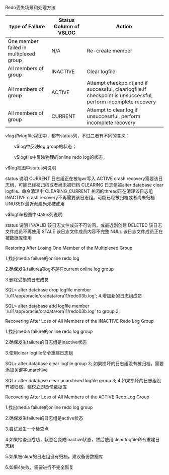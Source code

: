 Redo丢失场景和处理方法




type of Failure   | Status Column of V$LOG  |  Action
--|---|--
One member failed in multiplexed group  | N/A  |  Re-create member
All members of group	  | INACTIVE  |  Clear logfile
All members of group	  | ACTIVE | Attempt checkpoint,and if successful, clearlogfile.If checkpoint is unsuccessful, perform incomplete recovery|
All members of group	  | CURRENT  |  Attempt to clear log,if unsuccessful, perform incomplete recovery



v$log和v$logfile视图中，都有status列，不过二者有不同的含义：

　　v$log中反映log group的状态；

　　v$logfile中反映物理的online redo log的状态。



v$log视图中status列说明

status	说明
CURRENT	日志组正在被lgwr写入
ACTIVE	crash recovery需要该日志组，可能已经被归档或者尚未被归档
CLEARING	日志组被alter database clear logfile.. 命令清理中
CLEARING_CURRENT	关闭的thread正在清理该日志组
INACTIVE	crash recovery不再需要该日志组。可能已经被归档或者尚未归档
UNUSED	最近创建尚未被使用
















v$logfile视图中status列说明

status	说明
INVALID	该日志文件成员不可访问，或最近刚创建
DELETED	该日志文件成员不再使用
STALE	该日志文件成员内容不完整
NULL	该日志文件成员正在被数据库使用










Restoring After Losing One Member of the Multiplexed Group

1.找出media failure的online redo log

2.确保发生failure的log不是在current online log group

3.删除受损的日志成员

SQL> alter database drop logfile member '/u11/app/oracle/oradata/ora11/redo03b.log';
4.增加新的日志组成员

SQL> alter database add logfile member '/u11/app/oracle/oradata/ora11/redo03b.log' to group 3;


Recovering After Loss of All Members of the INACTIVE Redo Log Group

1.找出media failure的online redo log group

2.确保发生failure的日志组是inactive状态

3.使用clear logfile命令重建日志组

SQL> alter database clear logfile group 3;
如果损坏的日志组没有被归档，需要添加关键字unarchive

SQL> alter database clear unarchived logfile group 3;
4.如果损坏的日志组没有被归档，建议立即备份数据库



Recovering After Loss of All Members of the ACTIVE Redo Log Group

1.找出media failure的online redo log group

2.确保发生failure的日志组是active状态

3.尝试发生一个检查点

4.如果检查点成功，状态会变成inactive状态，然后使用clear logfile命令重建日志组

5.如果被clear的日志组没有归档，建议备份数据库

6.如果4失败，需要进行不完全恢复
